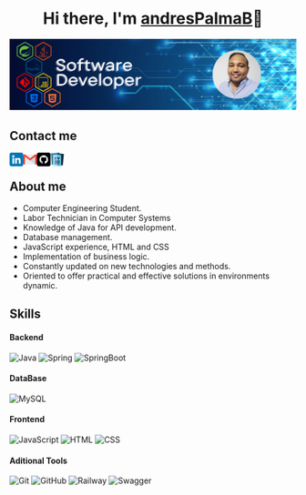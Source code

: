 <center>
    <h1 align="center">
        Hi there, I'm <a href="">andresPalmaB</a>👋
    </h1>
</center>

![Background of readme](img/Developer_Backend.png)

## Contact me

<a href="https://www.linkedin.com/in/andrespalmab/">
    <img align="left" src="img/linkedin.png" alt="Andres Palma Bustos | LinkedIn" 
        width="24px" height="24px"/>
</a>

<a href="mailto:palmabustosandres@gmail.com">
    <img align="left" src="img/gmail.png" alt="Icon fo Gmail" 
        width="24px" height="24px"/>
</a>

<a href="https://github.com/andresPalmaB">
    <img align="left" src="img/github.png" alt="Icon fo Github" 
        width="24px" height="24px"/>
</a>

<a href="https://github.com/andresPalmaB/andresPalmaB/blob/main/docs/CV_Andres_Palma.pdf">
    <img align="left" src="img/curriculum-vitae.png" alt="Icon fo CV"
        width="24px" height="24px"/>
</a>

</br>

## About me

- Computer Engineering Student.
- Labor Technician in Computer Systems
- Knowledge of Java for API development.
- Database management.
- JavaScript experience, HTML and CSS
- Implementation of business logic.
- Constantly updated on new technologies and methods.
- Oriented to offer practical and effective solutions in environments dynamic.

## Skills

#### Backend
![Java](https://img.shields.io/badge/Code-Java-orange?style=flat&logo=openjdk&logoColor=white)
![Spring](https://img.shields.io/badge/FrameWork-Spring-%6DB33F?style=flat&logo=spring&logoColor=white)
![SpringBoot](https://img.shields.io/badge/Tools-SpringBoot-%6DB33F?style=flat&logo=springboot&logoColor=white)

#### DataBase
![MySQL](https://img.shields.io/badge/DB-MySQL-darkblue?style=flat&logo=mysql&logoColor=white)

#### Frontend
![JavaScript](https://img.shields.io/badge/Code-JavaScript-yellow?style=flat&logo=javascript&logoColor=white)
![HTML](https://img.shields.io/badge/Code-HTML5-red?style=flat&logo=html5&logoColor=white)
![CSS](https://img.shields.io/badge/Style-CSS-blue?style=flat&logo=css3&logoColor=white)

#### Aditional Tools
![Git](https://img.shields.io/badge/Tool-Git-red?style=flat&logo=git&logoColor=white)
![GitHub](https://img.shields.io/badge/Tool-GitHub-gray?style=flat&logo=github&logoColor=white)
![Railway](https://img.shields.io/badge/Tool-Railway-black?style=flat&logo=railway&logoColor=white)
![Swagger](https://img.shields.io/badge/Tool-Swagger-green?style=flat&logo=swagger&logoColor=white)

